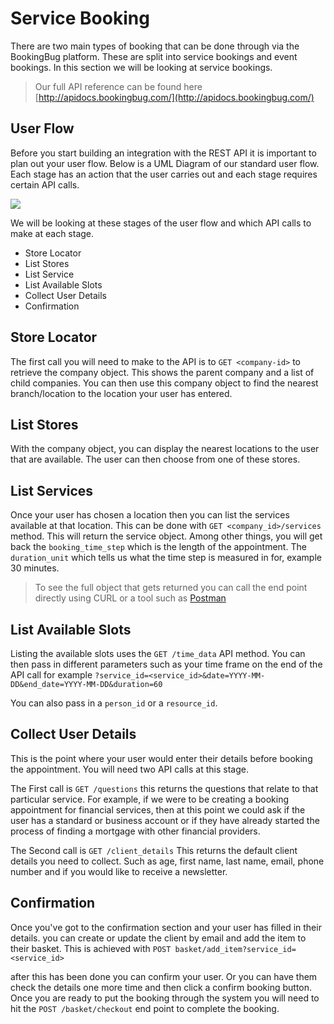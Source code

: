 # Service Booking
There are two main types of booking that can be done through via the BookingBug platform. These are split into service bookings and event bookings. In this section we will be looking at service bookings.

> Our full API reference can be found here [http://apidocs.bookingbug.com/](http://apidocs.bookingbug.com/)

## User Flow
Before you start building an integration with the REST API it is important to plan out your user flow. Below is a UML Diagram of our standard user flow. Each stage has an action that the user carries out and each stage requires certain API calls.

<img src='http://g.gravizo.com/g?
@startuml;
actor User;
participant "Store Locator" as A;
participant "List Stores" as B;
participant "List Service" as C;
participant "List Available Slots" as D;
participant "Collect User Details" as E;
participant "Confirmation" as F;
User -> A: Start;
activate A;
A -> B: Enter Location;
activate B;
B -> C: Choose Store;
activate C;
C -> D: Choose Service;
activate D;
D -> E: Choose Slot;
activate E;
E -> F: Enter Details;
activate F;
@enduml;
'>

We will be looking at these stages of the user flow and which API calls to make at each stage.

- Store Locator
- List Stores
- List Service
- List Available Slots
- Collect User Details
- Confirmation

## Store Locator
The first call you will need to make to the API is to `GET <company-id>` to retrieve the company object. This shows the parent company and a list of child companies. You can then use this company object to find the nearest branch/location to the location your user has entered.

## List Stores
With the company object, you can display the nearest locations to the user that are available. The user can then choose from one of these stores.

## List Services
Once your user has chosen a location then you can list the services available at that location. This can be done with `GET <company_id>/services` method. This will return the service object. Among other things, you will get back the `booking_time_step` which is the length of the appointment. The `duration_unit` which tells us what the time step is measured in for, example 30 minutes.

> To see the full object that gets returned you can call the end point directly using CURL or a tool such as [Postman](https://www.getpostman.com/)

## List Available Slots
Listing the available slots uses the `GET /time_data` API method. You can then pass in different parameters such as your time frame on the end of the API call for example `?service_id=<service_id>&date=YYYY-MM-DD&end_date=YYYY-MM-DD&duration=60`

You can also pass in a `person_id` or a `resource_id`.

## Collect User Details
This is the point where your user would enter their details before booking the appointment. You will need two API calls at this stage.

The First call is `GET /questions` this returns the questions that relate to that particular service. For example, if we were to be creating a booking appointment for financial services, then at this point we could ask if the user has a standard or business account or if they have already started the process of finding a mortgage with other financial providers.

The Second call is `GET /client_details` This returns the default client details you need to collect. Such as age, first name, last name, email, phone number and if you would like to receive a newsletter.

## Confirmation
Once you've got to the confirmation section and your user has filled in their details. you can create or update the client by email and add the item to their basket. This is achieved with `POST basket/add_item?service_id=<service_id>`

after this has been done you can confirm your user. Or you can have them check the details one more time and then click a confirm booking button. Once you are ready to put the booking through the system you will need to hit the `POST /basket/checkout` end point to complete the booking.
